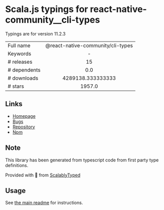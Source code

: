 
# Scala.js typings for react-native-community__cli-types

Typings are for version 11.2.3



|                    |                 |
| ------------------ | :-------------: |
| Full name          | @react-native-community/cli-types |
| Keywords           | - |
| # releases         | 15 |
| # dependents       | 0.0 |
| # downloads        | 4289138.333333333 |
| # stars            | 1957.0 |

## Links
- [Homepage](https://github.com/react-native-community/cli/tree/master/packages/cli-types)
- [Bugs](https://github.com/react-native-community/cli/issues)
- [Repository](https://github.com/react-native-community/cli)
- [Npm](https://www.npmjs.com/package/%40react-native-community%2Fcli-types)
    


## Note
This library has been generated from typescript code from first party type definitions.

Provided with :purple_heart: from [ScalablyTyped](https://github.com/oyvindberg/ScalablyTyped)

## Usage
See [the main readme](../../readme.md) for instructions.


